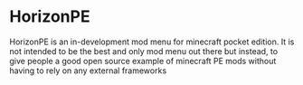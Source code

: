 HorizonPE
=========

HorizonPE is an in-development mod menu for minecraft pocket edition. It is not intended to be the best and only mod menu out there but instead, to give people a good open source example of minecraft PE mods without having to rely on any external frameworks
